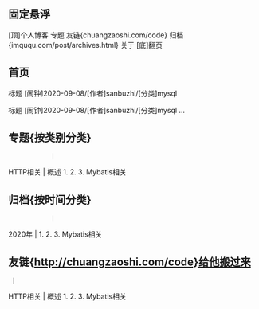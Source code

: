 固定悬浮
-------------------------------------------------------------------------------------------------------
[顶]个人博客    专题 友链{chuangzaoshi.com/code}   归档{imququ.com/post/archives.html}  关于
[底]翻页


首页
-------------------------------------------------------------------------------------------------------
标题
[闹钟]2020-09-08/[作者]sanbuzhi/[分类]mysql

标题
[闹钟]2020-09-08/[作者]sanbuzhi/[分类]mysql
...


专题{按类别分类}
-------------------------------------------------------------------------------------------------------
                |
HTTP相关        |
概述
1.
2.
3.
Mybatis相关


归档{按时间分类}
-------------------------------------------------------------------------------------------------------
                |
2020年           |
1.
2.
3.
Mybatis相关


友链{http://chuangzaoshi.com/code}给他搬过来
-------------------------------------------------------------------------------------------------------
     |
HTTP相关        |
概述
1.
2.
3.
Mybatis相关